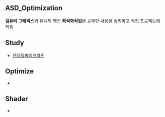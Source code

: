 ## ASD_Optimization

**컴퓨터 그래픽스**와 유니티 엔진 **최적화작업**을 공부한 내용을 정리하고 직접 프로젝트에 적용

## Study

- [렌더링파이프라인](https://github.com/JuicyPark/ASD_Optimization/Study/RenderingPipeline.md)



## Optimize

- 



## Shader

- 

